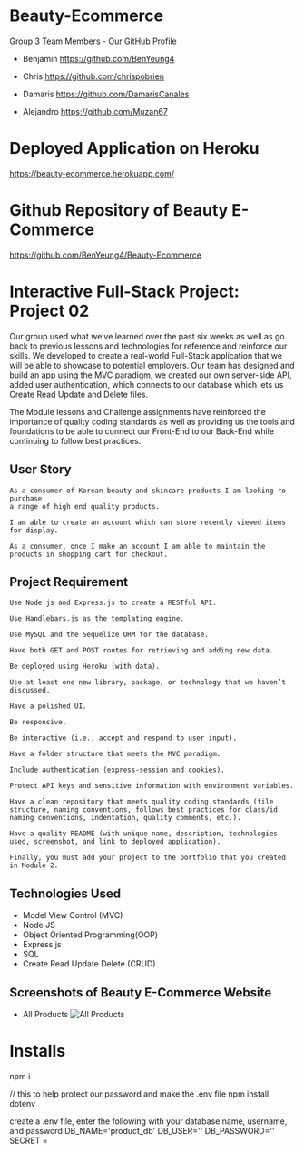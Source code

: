 # Beauty-Ecommerce
Group 3 Team Members - Our GitHub Profile

* Benjamin
https://github.com/BenYeung4

* Chris
https://github.com/chrispobrien

* Damaris
https://github.com/DamarisCanales

* Alejandro
https://github.com/Muzan67

# Deployed Application on Heroku
https://beauty-ecommerce.herokuapp.com/

# Github Repository of Beauty E-Commerce
https://github.com/BenYeung4/Beauty-Ecommerce

# Interactive Full-Stack Project: Project 02
Our group used what we’ve learned over the past six weeks as well as go back to previous lessons and technologies for reference 
and reinforce our skills. We developed to create a real-world Full-Stack application that we will be able to showcase to potential employers. Our team has designed and build an app using the MVC paradigm, we created our own server-side API, added user 
authentication, which connects to our database which lets us Create Read Update and Delete files.

The Module lessons and Challenge assignments have reinforced the importance of quality coding standards as well as providing 
us the tools and foundations to be able to connect our Front-End to our Back-End while continuing to follow best practices.

## User Story
```
As a consumer of Korean beauty and skincare products I am looking ro purchase 
a range of high end quality products. 

I am able to create an account which can store recently viewed items for display. 

As a consumer, once I make an account I am able to maintain the products in shopping cart for checkout.

```

## Project Requirement
```
Use Node.js and Express.js to create a RESTful API.

Use Handlebars.js as the templating engine.

Use MySQL and the Sequelize ORM for the database.

Have both GET and POST routes for retrieving and adding new data.

Be deployed using Heroku (with data).

Use at least one new library, package, or technology that we haven’t discussed.

Have a polished UI.

Be responsive.

Be interactive (i.e., accept and respond to user input).

Have a folder structure that meets the MVC paradigm.

Include authentication (express-session and cookies).

Protect API keys and sensitive information with environment variables.

Have a clean repository that meets quality coding standards (file structure, naming conventions, follows best practices for class/id naming conventions, indentation, quality comments, etc.).

Have a quality README (with unique name, description, technologies used, screenshot, and link to deployed application).

Finally, you must add your project to the portfolio that you created in Module 2.

```
## Technologies Used
- Model View Control (MVC)
- Node JS
- Object Oriented Programming(OOP)
- Express.js
- SQL 
- Create Read Update Delete (CRUD) 

## Screenshots of Beauty E-Commerce Website

- All Products
![All Products](https://user-images.githubusercontent.com/102841726/181080337-5c20ec0b-6ee4-455c-8522-45930c032183.png)


# Installs

npm i

// this to help protect our password and make the .env file
npm install dotenv

create a .env file, enter the following with your database name, username, and password
DB_NAME='product_db'
DB_USER=''
DB_PASSWORD=''
SECRET = 
